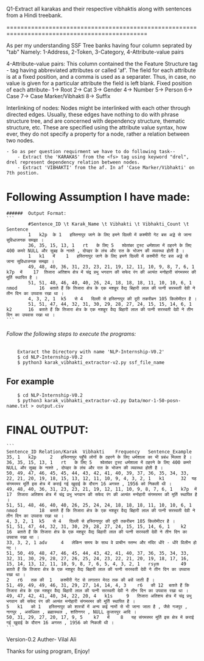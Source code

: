 Q1-Extract all karakas and their respective vibhaktis along with sentences from a Hindi treebank.

==============================================================================================

As per my understanding SSF Tree banks having four column seprated by "tab" Namely:
1-Address, 2-Token, 3-Category, 4-Attribute-value pairs
 
4-Attribute-value pairs:
This column contained the the Feature Structure tag <fs> -
<fs> tag having abbreviated attributes or called 'af'.
The field for each attribute is at a fixed position, and a comma is used as a separater.
Thus, in case, no value is given for a particular attribute the field is left blank.
Fixed position of each attribute-
        1-> Root
        2-> Cat
        3-> Gender
        4-> Number
        5-> Person
        6-> Case
        7-> Case Marker/Vibhakti
        8-> Suffix 

Interlinking of nodes:
Nodes might be interlinked with each other through directed edges. Usually, these edges have nothing to do with phrase structure tree, and are concerned with dependency structure, thematic structure, etc. These are specified using the attribute value syntax, how ever, they do not specify a property for a node, rather a relation between two nodes.

```
- So as per question requirment we have to do following task--
    - Extract the 'KARAKAS' from the <fs> tag using keyword "drel", drel represent dependency relation between nodes.
    - Extract 'VIBHAKTI' from the af. In af 'Case Marker/Vibhakti' on 7th postion. 
```

#	Following Assumption I have made:
	######	Output Format:
	```
			#Sentence_ID \t Karak_Name \t Vibhakti \t Vibhakti_Count \t Sentence
			1	k2p	 के	1	हस्तिनापुर जाने के लिए हमने दिल्ली में कश्मीरी गेट बस अड्डे से जाना सुविधाजनक समझा ।
			36, 35, 15, 13, 1	rt	 के लिए	5	श्वेतांबर ट्रस्ट धर्मशाला में ठहरने के लिए 400 कमरे NULL और सुबह के नाश्ते , दोपहर के लंच और रात के भोजन की व्यवस्था होती है ।
			1	k1	 में	1	हस्तिनापुर जाने के लिए हमने दिल्ली में कश्मीरी गेट बस अड्डे से जाना सुविधाजनक समझा ।
			49, 48, 40, 36, 31, 23, 23, 21, 19, 12, 11, 10, 9, 8, 7, 6, 1	k7p	 में	17	तिजारा अतिशय क्षेत्र में चंद्र प्रभु भगवान की सफेद रंग की अत्यंत मनोहारी संगमरमर की मूर्ति स्थापित है ।
			51, 51, 48, 46, 40, 40, 26, 24, 18, 18, 18, 11, 10, 10, 6, 1	nmod		16	बताते हैं कि तिजारा क्षेत्र के एक मशहूर वैद्य बिहारी लाल की पत्‍नी सरस्वती देवी ने तीन दिन का उपवास रखा था ।
			4, 3, 2, 1	k5	 से	4	दिल्ली से हस्तिनापुर की दूरी तकरीबन 105 किलोमीटर है ।
			51, 51, 47, 44, 32, 31, 30, 29, 28, 27, 24, 15, 15, 14, 6, 1	k2		16	बताते हैं कि तिजारा क्षेत्र के एक मशहूर वैद्य बिहारी लाल की पत्‍नी सरस्वती देवी ने तीन दिन का उपवास रखा था ।
	```
				
######	Follow the following steps to execute the programs:
		Extaract the Directory with name 'NLP-Internship-V0.2'
		$ cd NLP-Internship-V0.2
		$ python3 karak_vibhakti_extractor-v2.py ssf_file_name

## For example
		$ cd NLP-Internship-V0.2
		$ python3 karak_vibhakti_extractor-v2.py Data/mor-1-50-posn-name.txt > output.csv


#	FINAL OUTPUT:
	```
	Sentence_ID	Relation/Karak	Vibhakti	Frequency	Sentence_Example
	35, 1	k2p		2	हस्तिनापुर पहुँचे लोगों के ठहरने के लिए धर्मशाला का भी प्रबंध मिलता है ।
	36, 35, 15, 13, 1	rt	 के लिए	5	श्वेतांबर ट्रस्ट धर्मशाला में ठहरने के लिए 400 कमरे NULL और सुबह के नाश्ते , दोपहर के लंच और रात के भोजन की व्यवस्था होती है ।
	50, 49, 47, 46, 45, 45, 44, 43, 42, 41, 40, 39, 37, 36, 35, 34, 33, 22, 21, 20, 19, 18, 15, 13, 12, 11, 10, 9, 4, 3, 2, 1	k1		32	यह संगमरमर मूर्ति इस क्षेत्र में कराई गई खुदाई के दौरान 16 अगस्त , 1956 को निकली थी ।
	49, 48, 40, 36, 31, 23, 23, 21, 19, 12, 11, 10, 9, 8, 7, 6, 1	k7p	 में	17	तिजारा अतिशय क्षेत्र में चंद्र प्रभु भगवान की सफेद रंग की अत्यंत मनोहारी संगमरमर की मूर्ति स्थापित है ।
	51, 51, 48, 46, 40, 40, 26, 25, 24, 24, 18, 18, 18, 11, 10, 10, 6, 1	nmod		18	बताते हैं कि तिजारा क्षेत्र के एक मशहूर वैद्य बिहारी लाल की पत्‍नी सरस्वती देवी ने तीन दिन का उपवास रखा था ।
	4, 3, 2, 1	k5	 से	4	दिल्ली से हस्तिनापुर की दूरी तकरीबन 105 किलोमीटर है ।
	51, 51, 47, 44, 32, 31, 30, 29, 28, 27, 24, 15, 15, 14, 6, 1	k2		16	बताते हैं कि तिजारा क्षेत्र के एक मशहूर वैद्य बिहारी लाल की पत्‍नी सरस्वती देवी ने तीन दिन का उपवास रखा था ।
	33, 3, 2, 1	adv		4	लेकिन समय के साथ वे प्राचीन स्तम्भ और मंदिर धीरे - धीरे विलीन हो गए ।
	51, 50, 49, 48, 47, 46, 45, 44, 43, 42, 41, 40, 37, 36, 35, 34, 33, 32, 31, 30, 29, 28, 27, 26, 25, 24, 23, 22, 21, 20, 19, 18, 17, 16, 15, 14, 13, 12, 11, 10, 9, 8, 7, 6, 5, 4, 3, 2, 1	rsym		49	बताते हैं कि तिजारा क्षेत्र के एक मशहूर वैद्य बिहारी लाल की पत्‍नी सरस्वती देवी ने तीन दिन का उपवास रखा था ।
	2	r6	 तक की	1	कश्मीरी गेट से लगातार मेरठ तक की बसें जाती हैं ।
	51, 49, 49, 49, 46, 31, 29, 27, 14, 14, 4, 3	r6	 की	12	बताते हैं कि तिजारा क्षेत्र के एक मशहूर वैद्य बिहारी लाल की पत्‍नी सरस्वती देवी ने तीन दिन का उपवास रखा था ।
	49, 47, 42, 41, 40, 34, 22, 20, 4	k1s		9	तिजारा अतिशय क्षेत्र में चंद्र प्रभु भगवान की सफेद रंग की अत्यंत मनोहारी संगमरमर की मूर्ति स्थापित है ।
	5	k1	 को	1	हस्तिनापुर को शास्त्रों में अन्य कई नामों से भी जाना जाता है , जैसे गजपुर , नागपुर , असंधिवत , ब्रह्मास्थल , शांतिनगर , NULL कुजारपुर आदि ।
	50, 31, 29, 27, 20, 17, 9, 5	k7	 में	8	यह संगमरमर मूर्ति इस क्षेत्र में कराई गई खुदाई के दौरान 16 अगस्त , 1956 को निकली थी ।
	```



Version-0.2
Auther- Vilal Ali

Thanks for using program, Enjoy!

